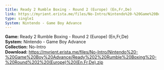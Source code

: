 ```yaml
---
title: Ready 2 Rumble Boxing - Round 2 (Europe) (En,Fr,De)
link: https://myrient.erista.me/files/No-Intro/Nintendo%20-%20Game%20Boy%20Advance/Ready%202%20Rumble%20Boxing%20-%20Round%202%20(Europe)%20(En,Fr,De).zip
type: single1
System: Nintendo - Game Boy Advance
---
```

<b>Game:</b> Ready 2 Rumble Boxing - Round 2 (Europe) (En,Fr,De)<br>
<b>System:</b> Nintendo - Game Boy Advance<br>
<b>Collection:</b> No-Intro<br>
<b>Download:</b> https://myrient.erista.me/files/No-Intro/Nintendo%20-%20Game%20Boy%20Advance/Ready%202%20Rumble%20Boxing%20-%20Round%202%20(Europe)%20(En,Fr,De).zip